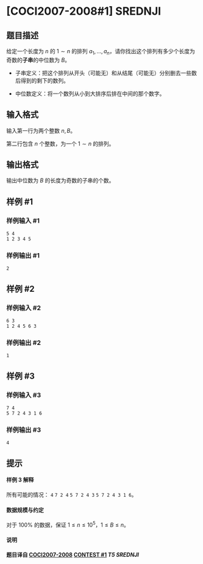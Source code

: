 # [COCI2007-2008#1] SREDNJI

## 题目描述

给定一个长度为 $n$ 的 $1\sim n$ 的排列 $a_1,\dots ,a_n$，请你找出这个排列有多少个长度为奇数的**子串**的中位数为 $B$。

- 子串定义：把这个排列从开头（可能无）和从结尾（可能无）分别删去一些数后得到的剩下的数列。

- 中位数定义：将一个数列从小到大排序后排在中间的那个数字。

## 输入格式

输入第一行为两个整数 $n,B$。

第二行包含 $n$ 个整数，为一个 $1\sim n$ 的排列。

## 输出格式

输出中位数为 $B$ 的长度为奇数的子串的个数。

## 样例 #1

### 样例输入 #1
```
5 4
1 2 3 4 5
```

### 样例输出 #1

```
2
```

## 样例 #2

### 样例输入 #2
```
6 3
1 2 4 5 6 3
```

### 样例输出 #2

```
1
```

## 样例 #3

### 样例输入 #3
```
7 4
5 7 2 4 3 1 6
```

### 样例输出 #3

```
4
```

## 提示

#### 样例 $3$ 解释

所有可能的情况： `4` `7 2 4` `5 7 2 4 3` `5 7 2 4 3 1 6`。

#### 数据规模与约定

对于 $100\%$ 的数据，保证 $1\le n\le 10^5$，$1\le B\le n$。

#### 说明

**题目译自 [COCI2007-2008](https://hsin.hr/coci/archive/2007_2008/) [CONTEST #1](https://hsin.hr/coci/archive/2007_2008/contest1_tasks.pdf) *T5 SREDNJI***
